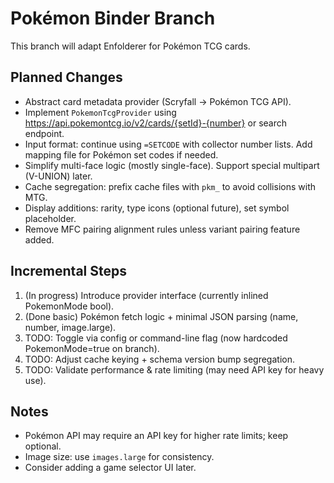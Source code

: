 # Pokémon Binder Branch

This branch will adapt Enfolderer for Pokémon TCG cards.

## Planned Changes
- Abstract card metadata provider (Scryfall -> Pokémon TCG API).
- Implement `PokemonTcgProvider` using https://api.pokemontcg.io/v2/cards/{setId}-{number} or search endpoint.
- Input format: continue using `=SETCODE` with collector number lists. Add mapping file for Pokémon set codes if needed.
- Simplify multi-face logic (mostly single-face). Support special multipart (V-UNION) later.
- Cache segregation: prefix cache files with `pkm_` to avoid collisions with MTG.
- Display additions: rarity, type icons (optional future), set symbol placeholder.
- Remove MFC pairing alignment rules unless variant pairing feature added.

## Incremental Steps
1. (In progress) Introduce provider interface (currently inlined PokemonMode bool).
2. (Done basic) Pokémon fetch logic + minimal JSON parsing (name, number, image.large).
3. TODO: Toggle via config or command-line flag (now hardcoded PokemonMode=true on branch).
4. TODO: Adjust cache keying + schema version bump segregation.
5. TODO: Validate performance & rate limiting (may need API key for heavy use).

## Notes
- Pokémon API may require an API key for higher rate limits; keep optional.
- Image size: use `images.large` for consistency.
- Consider adding a game selector UI later.

